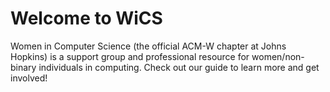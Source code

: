 ---
---
# Welcome to WiCS

Women in Computer Science (the official ACM-W chapter at Johns Hopkins)
is a support group and professional resource for women/non-binary individuals
in computing. Check out our guide to learn more and get involved!
